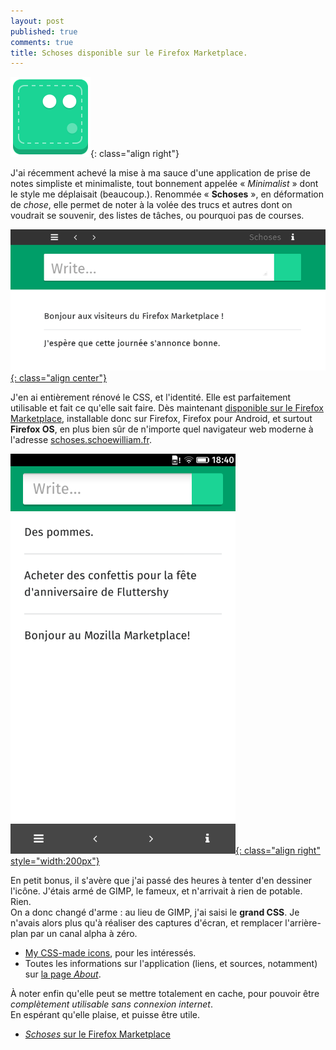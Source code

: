 ```yaml
---
layout: post
published: true
comments: true
title: Schoses disponible sur le Firefox Marketplace.
---
```


![Schoses](/images/schoses/icon-128.png){: class="align right"}

J'ai récemment achevé la mise à ma sauce d'une application de prise de notes simpliste et minimaliste, tout bonnement appelée « *Minimalist* » dont le style me déplaisait (beaucoup.). Renommée « **Schoses** », en déformation de *chose*, elle permet de noter à la volée des trucs et autres dont on voudrait se souvenir, des listes de tâches, ou pourquoi pas de courses.

[![Schoses sur un écran de bureau](/images/schoses/wide.png){: class="align center"}](/images/schoses/wide.png)

J'en ai entièrement rénové le CSS, et l'identité. Elle est parfaitement utilisable et fait ce qu'elle sait faire. Dès maintenant [disponible sur le Firefox Marketplace](https://marketplace.firefox.com/app/schoses), installable donc sur Firefox, Firefox pour Android, et surtout **Firefox OS**, en plus bien sûr de n'importe quel navigateur web moderne à l'adresse [schoses.schoewilliam.fr](http://schoses.schoewilliam.fr/).

[![Schoses](/images/schoses/narrow.png){: class="align right" style="width:200px"}](/images/schoses/narrow.png)

En petit bonus, il s'avère que j'ai passé des heures à tenter d'en dessiner l'icône. J'étais armé de GIMP, le fameux, et n'arrivait à rien de potable. Rien.  
On a donc changé d'arme : au lieu de GIMP, j'ai saisi le **grand CSS**. Je n'avais alors plus qu'à réaliser des captures d'écran, et remplacer l'arrière-plan par un canal alpha à zéro.

* [My CSS-made icons](http://schoses.schoewilliam.fr/icon.html), pour les intéressés.
* Toutes les informations sur l'application (liens, et sources, notamment) sur [la page *About*](http://schoses.schoewilliam.fr/about.html).

À noter enfin qu'elle peut se mettre totalement en cache, pour pouvoir être *complètement utilisable sans connexion internet*.  
En espérant qu'elle plaise, et puisse être utile.

* [*Schoses* sur le Firefox Marketplace](https://marketplace.firefox.com/app/schoses)

